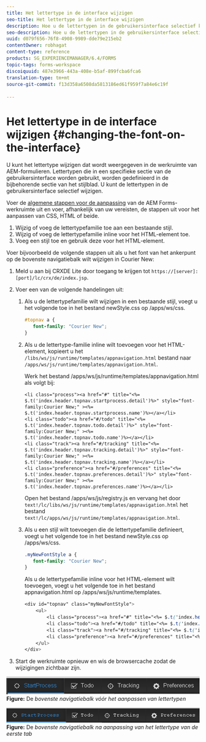 ```yaml
---
title: Het lettertype in de interface wijzigen
seo-title: Het lettertype in de interface wijzigen
description: Hoe u de lettertypen in de gebruikersinterface selectief kunt wijzigen.
seo-description: Hoe u de lettertypen in de gebruikersinterface selectief kunt wijzigen.
uuid: d079f656-76f8-4908-9989-dde79e215eb2
contentOwner: robhagat
content-type: reference
products: SG_EXPERIENCEMANAGER/6.4/FORMS
topic-tags: forms-workspace
discoiquuid: 487e3966-443a-408e-b5af-899fcba6fca6
translation-type: tm+mt
source-git-commit: f13d358a6508da5813186ed61f959f7a84e6c19f

---
```



# Het lettertype in de interface wijzigen {#changing-the-font-on-the-interface}

U kunt het lettertype wijzigen dat wordt weergegeven in de werkruimte van AEM-formulieren. Lettertypen die in een specifieke sectie van de gebruikersinterface worden gebruikt, worden gedefinieerd in de bijbehorende sectie van het stijlblad. U kunt de lettertypen in de gebruikersinterface selectief wijzigen.

Voer de [algemene stappen voor de aanpassing](/help/forms/using/generic-steps-html-workspace-customization.md) van de AEM Forms-werkruimte uit en voer, afhankelijk van uw vereisten, de stappen uit voor het aanpassen van CSS, HTML of beide.

1. Wijzig of voeg de lettertypefamilie toe aan een bestaande stijl.
1. Wijzig of voeg de lettertypefamilie inline voor het HTML-element toe.
1. Voeg een stijl toe en gebruik deze voor het HTML-element.

Voer bijvoorbeeld de volgende stappen uit als u het font van het ankerpunt op de bovenste navigatiebalk wilt wijzigen in Courier New:

1. Meld u aan bij CRXDE Lite door toegang te krijgen tot `https://[server]:[port]/lc/crx/de/index.jsp`.
1. Voer een van de volgende handelingen uit:

   1. Als u de lettertypefamilie wilt wijzigen in een bestaande stijl, voegt u het volgende toe in het bestand newStyle.css op /apps/ws/css.

      ```css
      #topnav a {
         font-family: "Courier New";
      }
      ```

   1. Als u de lettertype-familie inline wilt toevoegen voor het HTML-element, kopieert u het `/libs/ws/js/runtime/templates/appnavigation.html` bestand naar `/apps/ws/js/runtime/templates/appnavigation.html`.

      Werk het bestand /apps/ws/js/runtime/templates/appnavigation.html als volgt bij:

      ```
      <li class="process"><a href="#" title="<%= $.t('index.header.topnav.startprocess.detail')%>" style="font-family:Courier New;" ><%= $.t('index.header.topnav.startprocess.name')%></a></li>
      <li class="todo"><a href="#/todo" title="<%= $.t('index.header.topnav.todo.detail')%>" style="font-family:Courier New;" ><%= $.t('index.header.topnav.todo.name')%></a></li>
      <li class="track"><a href="#/tracking" title="<%= $.t('index.header.topnav.tracking.detail')%>" style="font-family:Courier New;" ><%= $.t('index.header.topnav.tracking.name')%></a></li>
      <li class="preference"><a href="#/preferences" title="<%= $.t('index.header.topnav.preferences.detail')%>" style="font-family:Courier New;" ><%= $.t('index.header.topnav.preferences.name')%></a></li>
      ```

      Open het bestand /apps/ws/js/registry.js en vervang het door `text!/lc/libs/ws/js/runtime/templates/appnavigation.html` het bestand `text!/lc/apps/ws/js/runtime/templates/appnavigation.html`.

   1. Als u een stijl wilt toevoegen die de lettertypefamilie definieert, voegt u het volgende toe in het bestand newStyle.css op /apps/ws/css.

      ```css
      .myNewFontStyle a {
         font-family: "Courier New";
      }
      ```

      Als u de lettertypefamilie inline voor het HTML-element wilt toevoegen, voegt u het volgende toe in het bestand appnavigation.html op /apps/ws/js/runtime/templates.

      ```css
      <div id="topnav" class="myNewFontStyle">
          <ul>
              <li class="process"><a href="#" title="<%= $.t('index.header.topnav.startprocess.detail')%>" ><%= $.t('index.header.topnav.startprocess.name')%></a></li>
              <li class="todo"><a href="#/todo" title="<%= $.t('index.header.topnav.todo.detail')%>"><%= $.t('index.header.topnav.todo.name')%></a></li>
              <li class="track"><a href="#/tracking" title="<%= $.t('index.header.topnav.tracking.detail')%>" ><%= $.t('index.header.topnav.tracking.name')%></a></li>
              <li class="preference"><a href="#/preferences" title="<%= $.t('index.header.topnav.preferences.detail')%>" ><%= $.t('index.header.topnav.preferences.name')%></a></li>
          </ul>
      </div>
      ```

1. Start de werkruimte opnieuw en wis de browsercache zodat de wijzigingen zichtbaar zijn.

![change_font_before](assets/change_font_before.png)**Figure:** De *bovenste navigatiebalk vóór het aanpassen van lettertypen*

![change_font_after](assets/change_font_after.png)**Figure:** De *bovenste navigatiebalk na aanpassing van het lettertype van de eerste tab*
